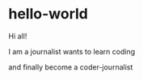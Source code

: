# hello-world

Hi all!

I am a journalist wants to learn coding

and finally become a 
coder-journalist
